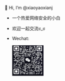 

👋 Hi, I’m @xiaoyaoxianj

- 一个热爱网络安全的小白
- 欢迎一起交流ಠ_ಠ
- Wechat:

  <img src="./xiaoyaoj.jpg" width="100px" />

